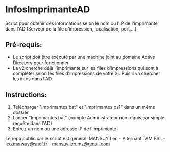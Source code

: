 # InfosImprimanteAD
Script pour obtenir des informations selon le nom ou l'IP de l'imprimante dans l'AD (Serveur de la file d'impression, localisation, port,...)

## Pré-requis:

- Le script doit être éxécuté par une machine joint au domaine Active Directory pour fonctionner
- La v2 cherche déjà l'imprimante sur les files d'impressions qui sont à compléter selon les files d'impressions de votre SI. Puis il va chercher les infos dans l'AD

## Instructions:

1. Télécharger "Imprimantes.bat" et "Imprimantes.ps1" dans un même dossier
2. Lancer "Imprimantes.bat" (compte Administrateur non requis car simple requête dans l'AD)
3. Entrez un nom ou une adresse IP de l'imprimante

Le repo public car le script est général.
MANSUY Léo - Alternant TAM PSL - leo.mansuy@sncf.fr - mansuy.leo.mz@gmail.com
